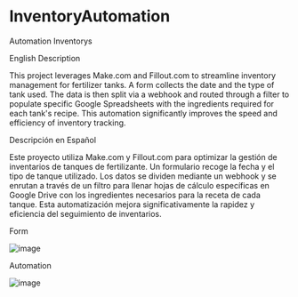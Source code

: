 # InventoryAutomation
Automation Inventorys

English Description

This project leverages Make.com and Fillout.com to streamline inventory management for fertilizer tanks. A form collects the date and the type of tank used. The data is then split via a webhook and routed through a filter to populate specific Google Spreadsheets with the ingredients required for each tank's recipe. This automation significantly improves the speed and efficiency of inventory tracking.

Descripción en Español

Este proyecto utiliza Make.com y Fillout.com para optimizar la gestión de inventarios de tanques de fertilizante. Un formulario recoge la fecha y el tipo de tanque utilizado. Los datos se dividen mediante un webhook y se enrutan a través de un filtro para llenar hojas de cálculo específicas en Google Drive con los ingredientes necesarios para la receta de cada tanque. Esta automatización mejora significativamente la rapidez y eficiencia del seguimiento de inventarios.

Form


![image](https://github.com/user-attachments/assets/5adbe45a-1fad-4833-be53-f2444463b13d)


Automation



![image](https://github.com/user-attachments/assets/69e9c96a-03e4-416d-a5f1-d7e4e7c8dda3)
